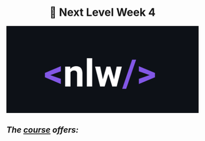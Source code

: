 <h1 align="center">
🧠 Next Level Week 4</h1>

<p align="center">
   <img src="@readmeImages/nlw.png">
</p>
 
## <em>The [course](https://nextlevelweek.com/inscricao/5) offers:</em>